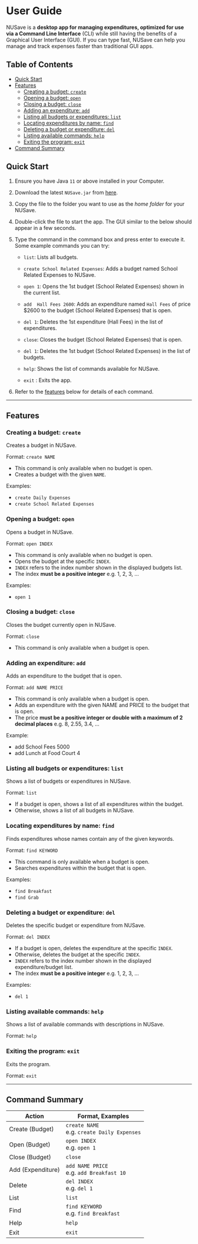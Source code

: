 
# User Guide
NUSave is a **desktop app for managing expenditures, optimized for use via a Command Line Interface** (CLI) while still having the benefits of a Graphical User Interface (GUI). If you can type fast, NUSave can help you manage and track expenses faster than traditional GUI apps.  
  
## Table of Contents  
- [Quick Start](#quick-start)   
- [Features](#features)  
    * [Creating a budget: `create`](#creating-a-budget-create)
    * [Opening a budget: `open`](#opening-a-budget-open)
    * [Closing a budget: `close`](#closing-a-budget-close)
    * [Adding an expenditure: `add`](#adding-an-expenditure-add)
    * [Listing all budgets or expenditures: `list`](#listing-all-budgets-or-expenditures-list)
    * [Locating expenditures by name: `find`](#locating-expenditures-by-name-find)
    * [Deleting a budget or expenditure: `del`](#deleting-a-budget-or-expenditure-del)
    * [Listing available commands: `help`](#listing-available-commands-help)
    * [Exiting the program: `exit`](#exiting-the-program-exit)
- [Command Summary](#command-summary)  
  
  
## Quick Start  
  
1. Ensure you have Java `11` or above installed in your Computer.  
      
2. Download the latest `NUSave.jar` from [here](https://github.com/AY2021S1-CS2103T-T11-4/tp/releases).  
      
3. Copy the file to the folder you want to use as the *home folder* for your NUSave.  
      
4. Double-click the file to start the app. The GUI similar to the below should appear in a few seconds.  
      
5. Type the command in the command box and press enter to execute it. Some example commands you can try:  
    - `list`: Lists all budgets.  
      
   - `create School Related Expenses`: Adds a budget named School Related Expenses to NUSave.  
      
   - `open 1`: Opens the 1st budget (School Related Expenses) shown in the current list.  
      
   - `add  Hall Fees 2600`: Adds an expenditure named `Hall Fees` of price $2600 to the budget (School Related Expenses) that is open.  
      
   - `del 1`: Deletes the 1st expenditure (Hall Fees) in the list of expenditures.  
      
   - `close`: Closes the budget (School Related Expenses) that is open.  
      
   - `del 1`: Deletes the 1st budget (School Related Expenses) in the list of budgets.  
      
   - `help`: Shows the list of commands available for NUSave.  
      
   - `exit` : Exits the app.  
     
6. Refer to the [features](#features) below for details of each command.  
  
---  
## Features  
  
### Creating a budget: `create`
  
Creates a budget in NUSave.  
  
Format: `create NAME`  
  
- This command is only available when no budget is open.  
- Creates a budget with the given `NAME`.  
     
Examples:  
- `create Daily Expenses`  
- `create School Related Expenses`  
    
    
### Opening a budget: `open`
  
Opens a budget in NUSave.  
  
Format: `open INDEX`  
- This command is only available when no budget is open.  
- Opens the budget at the specific `INDEX`.      
- `INDEX` refers to the index number shown in the displayed budgets list.  
- The index **must be a positive integer** e.g. 1, 2, 3, ...  
  
Examples:  
- `open 1`  
  
### Closing a budget: `close`

Closes the budget currently open in NUSave.  
  
Format: `close`  
- This command is only available when a budget is open.  
   
### Adding an expenditure: `add`
Adds an expenditure to the budget that is open.

Format: `add NAME PRICE`
- This command is only available when a budget is open.
- Adds an expenditure with the given NAME and PRICE to the budget that is open.
- The price **must be a positive integer or double with a maximum of 2 decimal places** e.g. 8, 2.55, 3.4, ...

Example:
- add School Fees 5000
- add Lunch at Food Court 4 

### Listing all budgets or expenditures: `list`

Shows a list of budgets or expenditures in NUSave.  
  
Format:  `list`  
- If a budget is open, shows a list of all expenditures within the budget.  
- Otherwise, shows a list of all budgets in NUSave.    
  
### Locating expenditures by name: `find`
  
Finds expenditures whose names contain any of the given keywords.  
  
Format:  `find KEYWORD`  
- This command is only available when a budget is open.  
- Searches expenditures within the budget that is open.  
      
Examples:  
- `find Breakfast`  
- `find Grab`  
  
### Deleting a budget or expenditure: `del`  
  
Deletes the specific budget or expenditure from NUSave.  
  
Format: `del INDEX`  
- If a budget is open, deletes the expenditure at the specific `INDEX`.  
- Otherwise, deletes the budget at the specific `INDEX`.  
- `INDEX` refers to the index number shown in the displayed expenditure/budget list.  
- The index **must be a positive integer** e.g. 1, 2, 3, ...  
  
Examples:  
- `del 1`  
  
### Listing available commands: `help`  
  
Shows a list of available commands with descriptions in NUSave.  
  
Format:  `help`  

### Exiting the program: `exit`

Exits the program.  
  
Format:  `exit`  

---  
## Command Summary  
  
| **Action** | **Format, Examples** |  
|--------|------------------|  
|Create (Budget)|`create NAME` <br>e.g. `create Daily Expenses`|  
|Open (Budget)  |`open INDEX`<br>e.g. `open 1`|  
|Close (Budget) |`close`|  
|Add (Expenditure)   |`add NAME PRICE`<br>e.g. `add Breakfast 10`|  
|Delete              |`del INDEX`<br>e.g. `del 1`|  
|List                |`list`|  
|Find                |`find KEYWORD`<br>e.g. `find Breakfast`|  
|Help                |`help`|  
|Exit                |`exit`|

